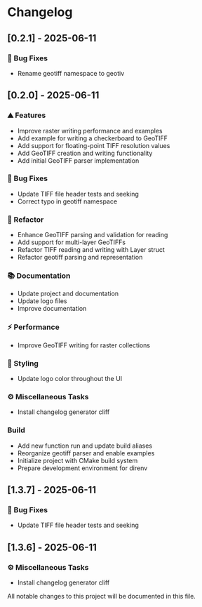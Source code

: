 # Changelog

## [0.2.1] - 2025-06-11

### <!-- 1 -->🐛 Bug Fixes

- Rename geotiff namespace to geotiv

## [0.2.0] - 2025-06-11

### <!-- 0 -->⛰️  Features

- Improve raster writing performance and examples
- Add example for writing a checkerboard to GeoTIFF
- Add support for floating-point TIFF resolution values
- Add GeoTIFF creation and writing functionality
- Add initial GeoTIFF parser implementation

### <!-- 1 -->🐛 Bug Fixes

- Update TIFF file header tests and seeking
- Correct typo in geotiff namespace

### <!-- 2 -->🚜 Refactor

- Enhance GeoTIFF parsing and validation for reading
- Add support for multi-layer GeoTIFFs
- Refactor TIFF reading and writing with Layer struct
- Refactor geotiff parsing and representation

### <!-- 3 -->📚 Documentation

- Update project and documentation
- Update logo files
- Improve documentation

### <!-- 4 -->⚡ Performance

- Improve GeoTIFF writing for raster collections

### <!-- 5 -->🎨 Styling

- Update logo color throughout the UI

### <!-- 7 -->⚙️ Miscellaneous Tasks

- Install changelog generator cliff

### Build

- Add new function run and update build aliases
- Reorganize geotiff parser and enable examples
- Initialize project with CMake build system
- Prepare development environment for direnv

## [1.3.7] - 2025-06-11

### <!-- 1 -->🐛 Bug Fixes

- Update TIFF file header tests and seeking

## [1.3.6] - 2025-06-11

### <!-- 7 -->⚙️ Miscellaneous Tasks

- Install changelog generator cliff

All notable changes to this project will be documented in this file.

